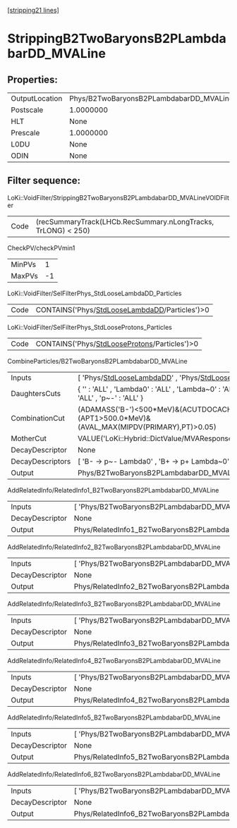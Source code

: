 [[stripping21 lines]](./stripping21-index)

# StrippingB2TwoBaryonsB2PLambdabarDD_MVALine

## Properties:

|                |                                                   |
|----------------|---------------------------------------------------|
| OutputLocation | Phys/B2TwoBaryonsB2PLambdabarDD_MVALine/Particles |
| Postscale      | 1.0000000                                         |
| HLT            | None                                              |
| Prescale       | 1.0000000                                         |
| L0DU           | None                                              |
| ODIN           | None                                              |

## Filter sequence:

LoKi::VoidFilter/StrippingB2TwoBaryonsB2PLambdabarDD_MVALineVOIDFilter

|      |                                                               |
|------|---------------------------------------------------------------|
| Code | (recSummaryTrack(LHCb.RecSummary.nLongTracks, TrLONG) \< 250) |

CheckPV/checkPVmin1

|        |     |
|--------|-----|
| MinPVs | 1   |
| MaxPVs | -1  |

LoKi::VoidFilter/SelFilterPhys_StdLooseLambdaDD_Particles

|      |                                                                                                  |
|------|--------------------------------------------------------------------------------------------------|
| Code | CONTAINS('Phys/[StdLooseLambdaDD](./stripping21-commonparticles-stdlooselambdadd)/Particles')\>0 |

LoKi::VoidFilter/SelFilterPhys_StdLooseProtons_Particles

|      |                                                                                                |
|------|------------------------------------------------------------------------------------------------|
| Code | CONTAINS('Phys/[StdLooseProtons](./stripping21-commonparticles-stdlooseprotons)/Particles')\>0 |

CombineParticles/B2TwoBaryonsB2PLambdabarDD_MVALine

|                  |                                                                                                                                                           |
|------------------|-----------------------------------------------------------------------------------------------------------------------------------------------------------|
| Inputs           | [ 'Phys/[StdLooseLambdaDD](./stripping21-commonparticles-stdlooselambdadd)' , 'Phys/[StdLooseProtons](./stripping21-commonparticles-stdlooseprotons)' ] |
| DaughtersCuts    | { '' : 'ALL' , 'Lambda0' : 'ALL' , 'Lambda~0' : 'ALL' , 'p+' : 'ALL' , 'p~-' : 'ALL' }                                                                    |
| CombinationCut   | (ADAMASS('B-')\<500\*MeV)&(ACUTDOCACHI2(5.0,''))&(APT1\>500.0\*MeV)&(AVAL_MAX(MIPDV(PRIMARY),PT)\>0.05)                                                   |
| MotherCut        | VALUE('LoKi::Hybrid::DictValue/MVAResponse')\> 0.97                                                                                                       |
| DecayDescriptor  | None                                                                                                                                                      |
| DecayDescriptors | [ 'B- -\> p~- Lambda0' , 'B+ -\> p+ Lambda~0' ]                                                                                                         |
| Output           | Phys/B2TwoBaryonsB2PLambdabarDD_MVALine/Particles                                                                                                         |

AddRelatedInfo/RelatedInfo1_B2TwoBaryonsB2PLambdabarDD_MVALine

|                 |                                                                |
|-----------------|----------------------------------------------------------------|
| Inputs          | [ 'Phys/B2TwoBaryonsB2PLambdabarDD_MVALine' ]                |
| DecayDescriptor | None                                                           |
| Output          | Phys/RelatedInfo1_B2TwoBaryonsB2PLambdabarDD_MVALine/Particles |

AddRelatedInfo/RelatedInfo2_B2TwoBaryonsB2PLambdabarDD_MVALine

|                 |                                                                |
|-----------------|----------------------------------------------------------------|
| Inputs          | [ 'Phys/B2TwoBaryonsB2PLambdabarDD_MVALine' ]                |
| DecayDescriptor | None                                                           |
| Output          | Phys/RelatedInfo2_B2TwoBaryonsB2PLambdabarDD_MVALine/Particles |

AddRelatedInfo/RelatedInfo3_B2TwoBaryonsB2PLambdabarDD_MVALine

|                 |                                                                |
|-----------------|----------------------------------------------------------------|
| Inputs          | [ 'Phys/B2TwoBaryonsB2PLambdabarDD_MVALine' ]                |
| DecayDescriptor | None                                                           |
| Output          | Phys/RelatedInfo3_B2TwoBaryonsB2PLambdabarDD_MVALine/Particles |

AddRelatedInfo/RelatedInfo4_B2TwoBaryonsB2PLambdabarDD_MVALine

|                 |                                                                |
|-----------------|----------------------------------------------------------------|
| Inputs          | [ 'Phys/B2TwoBaryonsB2PLambdabarDD_MVALine' ]                |
| DecayDescriptor | None                                                           |
| Output          | Phys/RelatedInfo4_B2TwoBaryonsB2PLambdabarDD_MVALine/Particles |

AddRelatedInfo/RelatedInfo5_B2TwoBaryonsB2PLambdabarDD_MVALine

|                 |                                                                |
|-----------------|----------------------------------------------------------------|
| Inputs          | [ 'Phys/B2TwoBaryonsB2PLambdabarDD_MVALine' ]                |
| DecayDescriptor | None                                                           |
| Output          | Phys/RelatedInfo5_B2TwoBaryonsB2PLambdabarDD_MVALine/Particles |

AddRelatedInfo/RelatedInfo6_B2TwoBaryonsB2PLambdabarDD_MVALine

|                 |                                                                |
|-----------------|----------------------------------------------------------------|
| Inputs          | [ 'Phys/B2TwoBaryonsB2PLambdabarDD_MVALine' ]                |
| DecayDescriptor | None                                                           |
| Output          | Phys/RelatedInfo6_B2TwoBaryonsB2PLambdabarDD_MVALine/Particles |
